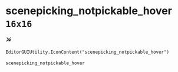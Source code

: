 # scenepicking_notpickable_hover `16x16`
<img src="/img/scenepicking_notpickable_hover.png" width=16 height=16>

``` CSharp
EditorGUIUtility.IconContent("scenepicking_notpickable_hover")
```
```
scenepicking_notpickable_hover
```
